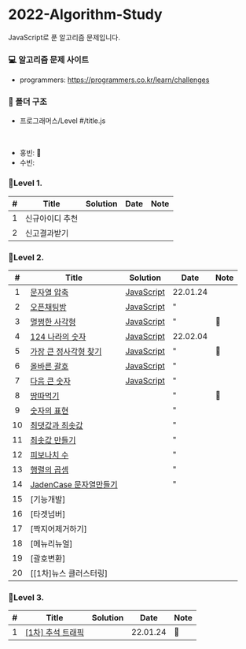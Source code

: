 # 2022-Algorithm-Study

JavaScript로 푼 알고리즘 문제입니다.

### 💻 알고리즘 문제 사이트

- programmers: https://programmers.co.kr/learn/challenges

### 📁 폴더 구조

- 프로그래머스/Level #/title.js

<br>

- 홍빈: 👻
- 수빈:

### 📍Level 1.

|  #  | Title           | Solution | Date | Note |
| :-: | --------------- | -------- | ---- | ---- |
|  1  | 신규아이디 추천 |          |      |
|  2  | 신고결과받기    |          |      |

### 📍Level 2.

|  #  | Title                                                                              | Solution                                                     | Date     | Note |
| :-: | ---------------------------------------------------------------------------------- | ------------------------------------------------------------ | -------- | ---- |
|  1  | [문자열 압축](https://programmers.co.kr/learn/courses/30/lessons/60057)            | [JavaScript](./프로그래머스/Level%202/문자열%20압축.js)      | 22.01.24 |      |
|  2  | [오픈채팅방](https://programmers.co.kr/learn/courses/30/lessons/42888)             | [JavaScript](./프로그래머스/Level%202/오픈채팅방.js)         | " |      |
|  3  | [멀쩡한 사각형](https://programmers.co.kr/learn/courses/30/lessons/62048)          | [JavaScript](./프로그래머스/Level%202/멀쩡한%20사각형.js)    | " | 👻   |
|  4  | [124 나라의 숫자](https://programmers.co.kr/learn/courses/30/lessons/12899)        | [JavaScript](./프로그래머스/Level%202/124나라의숫자.js)      | 22.02.04   |      |
|  5  | [가장 큰 정사각형 찾기](https://programmers.co.kr/learn/courses/30/lessons/12905)  | [JavaScript](./프로그래머스/Level%202/가장큰정사각형찾기.js) |  " | 👻   |
|  6  | [올바른 괄호](https://programmers.co.kr/learn/courses/30/lessons/12909)            | [JavaScript](./프로그래머스/Level%202/올바른괄호.js)         |      "    |      |
|  7  | [다음 큰 숫자](https://programmers.co.kr/learn/courses/30/lessons/12911)           | [JavaScript](./프로그래머스/Level%202/다음큰숫자.js)         |       "   |      |
|  8  | [땅따먹기](https://programmers.co.kr/learn/courses/30/lessons/12913)               |                                                              | "         | 👻   |
|  9  | [숫자의 표현](https://programmers.co.kr/learn/courses/30/lessons/12924)            |                                                              |   "       |      |
| 10  | [최댓값과 최솟값](https://programmers.co.kr/learn/courses/30/lessons/12939)        |                                                              |     "     |      |
| 11  | [최솟값 만들기](https://programmers.co.kr/learn/courses/30/lessons/12941)          |                                                              |   "       |      |
| 12  | [피보나치 수](https://programmers.co.kr/learn/courses/30/lessons/12945)            |                                                              |   "       |      |
| 13  | [행렬의 곱셈](https://programmers.co.kr/learn/courses/30/lessons/12949)            |                                                              |    "      |      |
| 14  | [JadenCase 문자열만들기](https://programmers.co.kr/learn/courses/30/lessons/12951) |                                                              |      "    |      |
| 15  | [기능개발]       |                                                              |          |      |
| 16  | [타겟넘버]       |                                                              |          |      |
| 17  | [짝지어제거하기]       |                                                              |          |      |
| 18  | [메뉴리뉴얼]       |                                                              |          |      |
| 19  | [괄호변환]       |                                                              |          |      |
| 20  | [[1차]뉴스 클러스터링]       |                                                              |          |      |


### 📍Level 3.

|  #  | Title                                                                         | Solution | Date     | Note |
| :-: | ----------------------------------------------------------------------------- | -------- | -------- | ---- |
|  1  | [[1차] 추석 트래픽](https://programmers.co.kr/learn/courses/30/lessons/17676) |          | 22.01.24 | 👻   |
